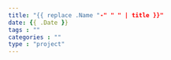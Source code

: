 ```yaml
---
title: "{{ replace .Name "-" " " | title }}"
date: {{ .Date }}
tags : ""
categories : ""
type : "project"
---
```

